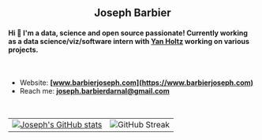 <h2 align="center">Joseph Barbier</h2>

#### Hi 👋 I'm a data, science and open source passionate! Currently working as a **data science/viz/software intern** with [Yan Holtz](https://www.yan-holtz.com) working on various projects.

<br>

- Website: **[www.barbierjoseph.com](https://www.barbierjoseph.com)**
- Reach me: **joseph.barbierdarnal@gmail.com** 

<br>

<p align="center">
  <table align="center">
    <tr>
      <td><a href="https://github.com/anuraghazra/github-readme-stats"><img alt="Joseph's GitHub stats" src="https://github-readme-stats.vercel.app/api?username=JosephBARBIERDARNAL" /></a></td>
      <td><img alt="GitHub Streak" src="https://github-readme-streak-stats.herokuapp.com/?user=JosephBARBIERDARNAL" /></td>
    </tr>
  </table>
</p>









 
